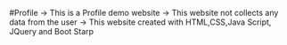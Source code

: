 #Profile
-> This is a Profile demo website
-> This website not collects any data from the user
-> This website created with HTML,CSS,Java Script, JQuery and Boot Starp

